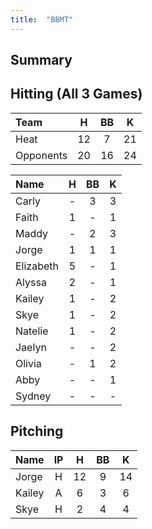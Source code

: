 ```yaml
---
title:  "BBMT"
---
```


## Summary




## Hitting (All 3 Games)

|Team      |H    |BB   |K     |
|:---------|:---:|:---:|:----:|
|Heat      |12	 |7	   |21    | 
|Opponents |20	 |16   |24    | 


|Name      |H    |BB   |K     |
|:---------|:---:|:---:|:----:|
|Carly     |-	   |3	   |3     | 
|Faith	   |1	   |-	   |1     |
|Maddy	   |-	   |2	   |3     |
|Jorge	   |1	   |1	   |1     |
|Elizabeth |5	   |-    |1     |
|Alyssa	   |2	   |-	   |1     |
|Kailey	   |1	   |-    |2     |
|Skye	     |1	   |-    |2     |
|Natelie	 |1	   |-    |2     |
|Jaelyn	   |-	   |-	   |2     |
|Olivia	   |-	   |1	   |2     |
|Abby	     |-	   |-	   |1     |
|Sydney	   |-	   |-	   |-     |


## Pitching

|Name      | IP  | H   | BB  | K   |
|:---------|:---:|:---:|:---:|:---:|
| Jorge    |H    |12   |9    |14   |
| Kailey   |A    |6    |3    |6    |
| Skye     |H    |2    |4    |4    |
